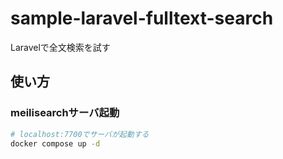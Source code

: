 # sample-laravel-fulltext-search
Laravelで全文検索を試す

## 使い方

### meilisearchサーバ起動

```bash
# localhost:7700でサーバが起動する
docker compose up -d
```
